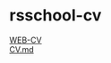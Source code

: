 # rsschool-cv

[WEB-CV](https://valeriyaglx.github.io/CV/)   
[CV.md](https://github.com/ValeriyaGlx/rsschool-cv/blob/gh-pages/cv.md)
